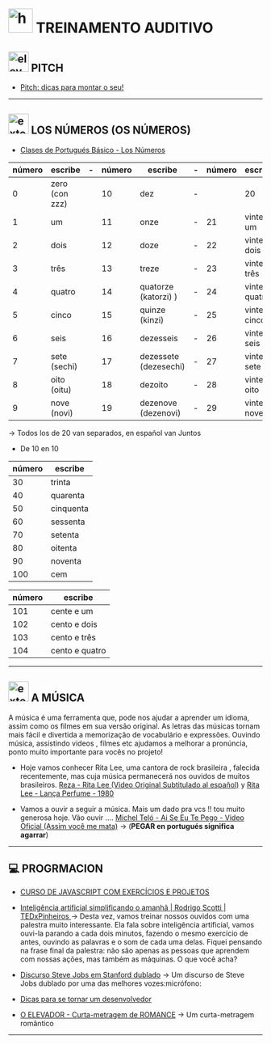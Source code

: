 # <img width="48" height="48" src="https://img.icons8.com/color/48/hearing.png" alt="hearing"/> TREINAMENTO AUDITIVO 

## <img width="40" height="40" src="https://img.icons8.com/bubbles/40/elevator-doors.png" alt="elevator-doors"/> PITCH

- [Pitch: dicas para montar o seu!](https://www.youtube.com/watch?v=S3jOmagjPGY&t=153s)

---

## <img width="40" height="40" src="https://img.icons8.com/external-flaticons-lineal-color-flat-icons/40/external-uno-edutainment-flaticons-lineal-color-flat-icons.png" alt="external-uno-edutainment-flaticons-lineal-color-flat-icons"/> LOS NÚMEROS (OS NÚMEROS)

- [Clases de Portugués Básico - Los Números](https://www.youtube.com/watch?v=m3lqmTTrVr0)

| número | escribe | - | número | escribe | - |  número | escribe | 
|------- | ------- | - | ------ | ------- |  - | ------ | ------- |
| 0 | zero (con zzz) | | 10 | dez | - | | 20 | vinte (vinchi) |
| 1 | um | | 11 | onze | - |  21 | vinte e um |
| 2 | dois | | 12 | doze | - | 22 | vinte e dois |
| 3 | três | | 13 | treze | - | 23 | vinte e três |
| 4 | quatro | | 14 | quatorze (katorzi) )| - | 24 | vinte e quatro |
| 5 | cinco | | 15 | quinze (kinzi) | - | 25 | vinte e cinco |
| 6 | seis | | 16 | dezesseis | - | 26 | vinte e seis |
| 7 | sete (sechi)| | 17 | dezessete (dezesechi) | - | 27 | vinte e sete |
| 8 | oito (oitu) | | 18 | dezoito | - | 28 | vinte e oito |
| 9 | nove (novi) | | 19 | dezenove (dezenovi) | - | 29 | vinte e nove |


-> Todos los de 20 van separados, en español van Juntos

- De 10 en 10 

| número | escribe |
| ------ | ------- |
| 30 | trinta |
| 40 | quarenta |
| 50 | cinquenta |
| 60 | sessenta |
| 70 | setenta |
| 80 | oitenta |
| 90 | noventa |
| 100 | cem |

| número | escribe |
| ------ | ------- |
| 101 | cente e um |
| 102 | cento e dois |
| 103 | cento e três |
| 104 | cento e quatro|

---

## <img width="40" height="40" src="https://img.icons8.com/external-smashingstocks-hand-drawn-color-smashing-stocks/40/external-Sing-recreation-and-hobbies-smashingstocks-hand-drawn-color-smashing-stocks.png" alt="external-Sing-recreation-and-hobbies-smashingstocks-hand-drawn-color-smashing-stocks"/> A MÚSICA

A música é uma ferramenta que, pode nos ajudar a aprender um idioma, assim como os filmes em sua versão original. As letras das músicas tornam mais fácil e divertida a memorização de vocabulário e expressões. Ouvindo música, assistindo videos , filmes etc ajudamos a melhorar a pronúncia, ponto muito importante para vocês no projeto!

- Hoje vamos conhecer Rita Lee, uma cantora de rock brasileira , falecida recentemente, mas cuja música permanecerá nos ouvidos de muitos brasileiros. [Reza - Rita Lee (Video Original Subtitulado al español)](https://www.youtube.com/watch?v=3TTas4Ps4OA) y [Rita Lee - Lança Perfume - 1980](https://www.youtube.com/watch?v=zJfscGSe3rc)

- Vamos a ouvir a seguir a música. Mais um dado pra vcs !! tou muito generosa hoje. Vão ouvir .... [Michel Teló - Ai Se Eu Te Pego - Video Oficial (Assim você me mata)](https://www.youtube.com/watch?v=hcm55lU9knw) -> (**PEGAR en portugués significa agarrar**)

---

## :computer: PROGRMACION

- [CURSO DE JAVASCRIPT COM EXERCÍCIOS E PROJETOS](https://www.youtube.com/watch?v=OYPbr6ZG3pc)

- [Inteligência artificial simplificando o amanhã | Rodrigo Scotti | TEDxPinheiros ](https://youtu.be/jUfhJQYmV58) -> Desta vez, vamos treinar nossos ouvidos com uma palestra muito interessante. Ela fala sobre inteligência artificial, vamos ouvi-la parando a cada dois minutos, fazendo o mesmo exercício de antes, ouvindo as palavras e o som de cada uma delas. Fiquei pensando na frase final da palestra: não são apenas as pessoas que aprendem com nossas ações, mas também as máquinas. O que você acha?

- [Discurso Steve Jobs em Stanford dublado](https://www.youtube.com/watch?v=9AMcl9bKeqs) ->  Um discurso de Steve Jobs dublado por uma das melhores vozes:micrófono:

- [Dicas para se tornar um desenvolvedor](https://www.youtube.com/watch?v=VVGOJ7Qu54k)

- [O ELEVADOR - Curta-metragem de ROMANCE](https://www.youtube.com/watch?v=YZ0tR9oyHb4) -> Um curta-metragem romântico
  
---
